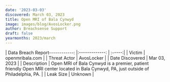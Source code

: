 ```yaml
---
date: '2023-03-03'
discovered: March 03, 2023
title: Open MRI of Bala Cynwyd
image: images/blog/AvosLocker.png
author: Breachsense Support
draft: false
yearmonths: 2023/march
---
```


| Data Breach Report------------:     |:-------------:    | :-----:|
| Victim      | openmribala.com      | 
| Threat Actor      | AvosLocker      | 
| Date Discovered      | Mar 03, 2023      | 
| Description      | Open MRI of Bala Cynwyd is a premier, patient friendly Open MRI center located in Bala Cynwyd, PA, just outside of Philadelphia, PA.      | 
| Leak Size      | Unknown      | 

